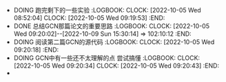 - DOING 跑完剩下的一些实验
  :LOGBOOK:
  CLOCK: [2022-10-05 Wed 08:52:04]
  CLOCK: [2022-10-05 Wed 09:19:53]
  :END:
- DONE 总结GCN那篇论文的重要思路
  :LOGBOOK:
  CLOCK: [2022-10-05 Wed 09:20:02]--[2022-10-09 Sun 15:30:14] =>  102:10:12
  :END:
- DOING 阅读第二篇GCN的源代码
  :LOGBOOK:
  CLOCK: [2022-10-05 Wed 09:20:18]
  :END:
- DOING GCN中有一些还不太理解的点  尝试搞懂
  :LOGBOOK:
  CLOCK: [2022-10-05 Wed 09:20:34]
  CLOCK: [2022-10-05 Wed 09:20:43]
  :END:
-